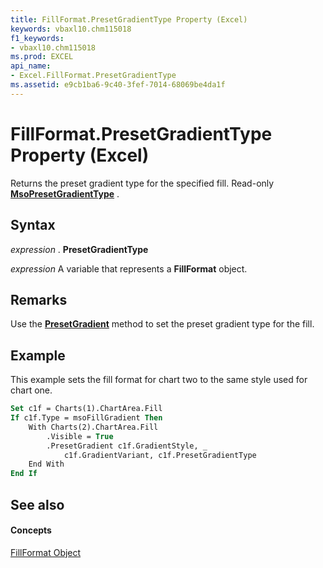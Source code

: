 ```yaml
---
title: FillFormat.PresetGradientType Property (Excel)
keywords: vbaxl10.chm115018
f1_keywords:
- vbaxl10.chm115018
ms.prod: EXCEL
api_name:
- Excel.FillFormat.PresetGradientType
ms.assetid: e9cb1ba6-9c40-3fef-7014-68069be4da1f
---
```



# FillFormat.PresetGradientType Property (Excel)

Returns the preset gradient type for the specified fill. Read-only  **[MsoPresetGradientType](http://msdn.microsoft.com/library/d0ee19e7-bdd3-3102-61b4-dbb17d5c0363%28Office.15%29.aspx)** .


## Syntax

 _expression_ . **PresetGradientType**

 _expression_ A variable that represents a **FillFormat** object.


## Remarks

Use the  **[PresetGradient](fillformat-presetgradient-method-excel.md)** method to set the preset gradient type for the fill.


## Example

This example sets the fill format for chart two to the same style used for chart one.


```vb
Set c1f = Charts(1).ChartArea.Fill 
If c1f.Type = msoFillGradient Then 
    With Charts(2).ChartArea.Fill 
        .Visible = True 
        .PresetGradient c1f.GradientStyle, _ 
            c1f.GradientVariant, c1f.PresetGradientType 
    End With 
End If
```


## See also


#### Concepts


[FillFormat Object](fillformat-object-excel.md)

